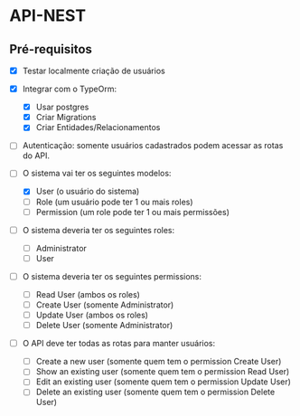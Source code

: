 # API-NEST

## Pré-requisitos

- [x] Testar localmente criação de usuários
- [x] Integrar com o TypeOrm:

  - [x] Usar postgres
  - [x] Criar Migrations
  - [x] Criar Entidades/Relacionamentos

- [ ] Autenticação: somente usuários cadastrados podem acessar as rotas do API.

- [ ] O sistema vai ter os seguintes modelos:

  - [x] User (o usuário do sistema)
  - [ ] Role (um usuário pode ter 1 ou mais roles)
  - [ ] Permission (um role pode ter 1 ou mais permissões)

- [ ] O sistema deveria ter os seguintes roles:

  - [ ] Administrator
  - [ ] User

- [ ] O sistema deveria ter os seguintes permissions:

  - [ ] Read User (ambos os roles)
  - [ ] Create User (somente Administrator)
  - [ ] Update User (ambos os roles)
  - [ ] Delete User (somente Administrator)

- [ ] O API deve ter todas as rotas para manter usuários:
  - [ ] Create a new user (somente quem tem o permission Create User)
  - [ ] Show an existing user (somente quem tem o permission Read User)
  - [ ] Edit an existing user (somente quem tem o permission Update User)
  - [ ] Delete an existing user (somente quem tem o permission Delete User)
